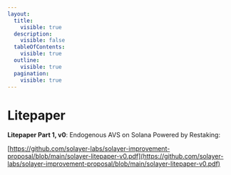 ```yaml
---
layout:
  title:
    visible: true
  description:
    visible: false
  tableOfContents:
    visible: true
  outline:
    visible: true
  pagination:
    visible: true
---
```


# Litepaper

**Litepaper Part 1, v0**: Endogenous AVS on Solana Powered by Restaking:

[https://github.com/solayer-labs/solayer-improvement-proposal/blob/main/solayer-litepaper-v0.pdf](https://github.com/solayer-labs/solayer-improvement-proposal/blob/main/solayer-litepaper-v0.pdf)
